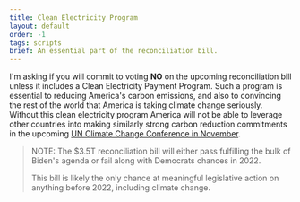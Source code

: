 ```yaml
---
title: Clean Electricity Program
layout: default
order: -1
tags: scripts
brief: An essential part of the reconciliation bill.
---
```


I'm asking if you will commit to voting **NO** on the upcoming
reconciliation bill unless it includes a Clean Electricity Payment
Program.  Such a program is essential to reducing America's carbon
emissions, and also to convincing the rest of the world that America
is taking climate change seriously.  Without this clean electricity
program America will not be able to leverage other countries into
making similarly strong carbon reduction commitments in the upcoming
[UN Climate Change Conference in November][].

> NOTE: The $3.5T reconciliation bill will either pass fulfilling the
> bulk of Biden's agenda or fail along with Democrats chances in 2022.
>
> This bill is likely the only chance at meaningful legislative action
> on anything before 2022, including climate change.

[UN Climate Change Conference in November]: https://unfccc.int/process-and-meetings/conferences/glasgow-climate-change-conference
